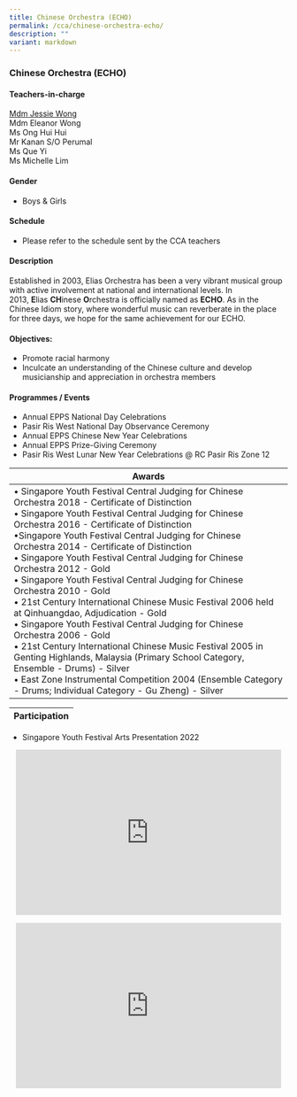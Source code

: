 ```yaml
---
title: Chinese Orchestra (ECHO)
permalink: /cca/chinese-orchestra-echo/
description: ""
variant: markdown
---
```

### Chinese Orchestra (ECHO)

#### Teachers-in-charge

[Mdm Jessie Wong](mailto:wong_hui_guan@moe.edu.sg)  
Mdm Eleanor Wong  
Ms Ong Hui Hui  
Mr Kanan S/O Perumal  
Ms Que Yi  
Ms Michelle Lim
  

#### Gender

* Boys &amp; Girls

  

#### Schedule

* Please refer to the schedule sent by the CCA teachers  

#### Description
Established in 2003, Elias Orchestra has been a very vibrant musical group with active involvement at national and international levels. In 2013,&nbsp;**E**lias&nbsp;**CH**inese&nbsp;**O**rchestra is officially named as&nbsp;**ECHO**. As in the Chinese Idiom story, where wonderful music can reverberate in the place for three days, we hope for the same achievement for our ECHO.  
  

#### Objectives:

*   Promote racial harmony
*   Inculcate an understanding of the Chinese culture and develop musicianship and appreciation in orchestra members

  

#### Programmes / Events

*   Annual EPPS National Day Celebrations
*   Pasir Ris West National Day Observance Ceremony
*   Annual EPPS Chinese New Year Celebrations
*   Annual EPPS Prize-Giving Ceremony
*   Pasir Ris West Lunar New Year Celebrations @ RC Pasir Ris Zone 12

| Awards |
|---|
| • Singapore Youth Festival Central Judging for Chinese Orchestra 2018 - Certificate of Distinction<br>• Singapore Youth Festival Central Judging for Chinese Orchestra 2016 - Certificate of Distinction<br>•Singapore Youth Festival Central Judging for Chinese Orchestra 2014 - Certificate of Distinction<br>• Singapore Youth Festival Central Judging for Chinese Orchestra 2012 - Gold<br>• Singapore Youth Festival Central Judging for Chinese Orchestra 2010 - Gold<br>• 21st Century International Chinese Music Festival 2006 held at Qinhuangdao, Adjudication - Gold<br>• Singapore Youth Festival Central Judging for Chinese Orchestra 2006 - Gold<br>• 21st Century International Chinese Music Festival 2005 in Genting Highlands, Malaysia (Primary School Category, Ensemble - Drums) - Silver<br>• East Zone Instrumental Competition 2004 (Ensemble Category - Drums; Individual Category - Gu Zheng) - Silver |


| Participation |
|---|
* Singapore Youth Festival Arts Presentation 2022  <br>

<p align="center"><iframe src="https://docs.google.com/presentation/d/e/2PACX-1vRtUwmmRSEto_gnDIftO-tFSLJrEy6q_FYPk04uyGSQqGKrv1YEBPmYIKNZcR6u2NIUfHnBetdUAwf-/embed?start=false&amp;loop=false&amp;delayms=3000" frameborder="0" width="480" height="299" allowfullscreen="true"></iframe>
<br></p><p align="center"><iframe src="https://docs.google.com/presentation/d/e/2PACX-1vS1fHcwUd4i20tH5VtPbkSZsu-clULtXxONKJPXtcnQ_J-TTqwchZi4zZpmbuV0dab1EeOAecu3FDa9/embed?start=false&amp;loop=false&amp;delayms=5000" frameborder="0" width="480" height="299" allowfullscreen="true"></iframe></p>